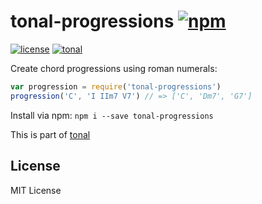 # tonal-progressions [![npm](https://img.shields.io/npm/v/tonal-progressions.svg)](https://www.npmjs.com/package/tonal-progressions)

[![license](https://img.shields.io/npm/l/tonal-progressions.svg)](https://www.npmjs.com/package/tonal-progressions)
[![tonal](https://img.shields.io/badge/tonal-chord--progression-yellow.svg)](https://www.npmjs.com/package/tonal)

Create chord progressions using roman numerals:

```js
var progression = require('tonal-progressions')
progression('C', 'I IIm7 V7') // => ['C', 'Dm7', 'G7']
```

Install via npm: `npm i --save tonal-progressions`

This is part of [tonal](https://www.npmjs.com/package/tonal)

## License

MIT License
